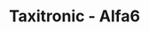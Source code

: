 ---
layout: default
modal-id: 15
img: taxitronic.jpg
title: "Taxitronic - Alfa6"
alt: "Taxitronic - Alfa6"
categoria: Corporatius
description: "Vídeo promocional de la plataforma Alfa 6 de Taxitronic."
video: <iframe src="https://player.vimeo.com/video/287037557?h=34edb5a171" width="640" height="360" frameborder="0" allow="autoplay; fullscreen; picture-in-picture" allowfullscreen></iframe>
---